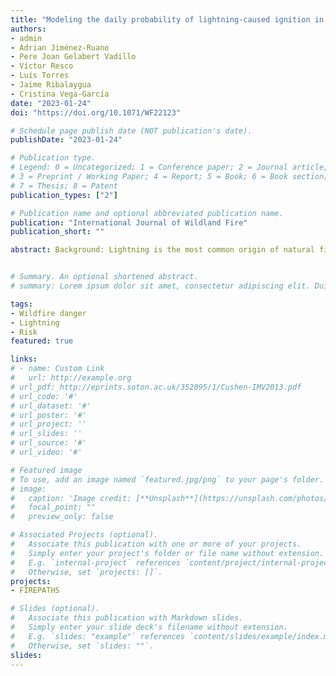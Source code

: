 ```yaml
---
title: "Modeling the daily probability of lightning-caused ignition in the Iberian Peninsula (accepted)"
authors:
- admin
- Adrian Jiménez-Ruano
- Pere Joan Gelabert Vadillo
- Víctor Resco
- Luís Torres
- Jaime Ribalaygua
- Cristina Vega-García
date: "2023-01-24"
doi: "https://doi.org/10.1071/WF22123"

# Schedule page publish date (NOT publication's date).
publishDate: "2023-01-24"

# Publication type.
# Legend: 0 = Uncategorized; 1 = Conference paper; 2 = Journal article;
# 3 = Preprint / Working Paper; 4 = Report; 5 = Book; 6 = Book section;
# 7 = Thesis; 8 = Patent
publication_types: ["2"]

# Publication name and optional abbreviated publication name.
publication: "International Journal of Wildland Fire"
publication_short: ""

abstract: Background: Lightning is the most common origin of natural fires, being strongly linked to specific synoptic conditions associated with atmospheric instability, such as dry thunderstorms; dry fuels are required for ignition to take place and for subsequent propagation.Aims: The aim was to predict the daily probability of ignition by exploiting a large dataset of lightning and fire data to anticipate ignition over the entire Iberian Peninsula.Methods: We trained and tested a machine learning model using lightning strikes (>17million) in the period 2009–2015. For each lightning strike, we extracted information relating to fuel condition, structural features of vegetation, topography, and the specific characteristics of the strikes (polarity, intensity and flash density).Key results: Naturally triggered ignitions are typically initiated at higher elevations (above 1000m above sea level) under conditions of low dead fuel moisture (<10–13%) and moderate live moisture content (Drought Code>300). Negative-polarity lightning strikes (−10kA) appear to trigger fires more frequently.Conclusions and implications: Our approach was able to provide ignition forecasts at multiple temporal and spatial scales, thus enhancing forest fire risk assessment systems.


# Summary. An optional shortened abstract.
# summary: Lorem ipsum dolor sit amet, consectetur adipiscing elit. Duis posuere tellus ac convallis #placerat. Proin tincidunt magna sed ex sollicitudin condimentum.

tags:
- Wildfire danger
- Lightning
- Risk 
featured: true

links:
# - name: Custom Link
#   url: http://example.org
# url_pdf: http://eprints.soton.ac.uk/352095/1/Cushen-IMV2013.pdf
# url_code: '#'
# url_dataset: '#'
# url_poster: '#'
# url_project: ''
# url_slides: ''
# url_source: '#'
# url_video: '#'

# Featured image
# To use, add an image named `featured.jpg/png` to your page's folder. 
# image:
#   caption: 'Image credit: [**Unsplash**](https://unsplash.com/photos/pLCdAaMFLTE)'
#   focal_point: ""
#   preview_only: false

# Associated Projects (optional).
#   Associate this publication with one or more of your projects.
#   Simply enter your project's folder or file name without extension.
#   E.g. `internal-project` references `content/project/internal-project/index.md`.
#   Otherwise, set `projects: []`.
projects:
- FIREPATHS

# Slides (optional).
#   Associate this publication with Markdown slides.
#   Simply enter your slide deck's filename without extension.
#   E.g. `slides: "example"` references `content/slides/example/index.md`.
#   Otherwise, set `slides: ""`.
slides:
---
```


